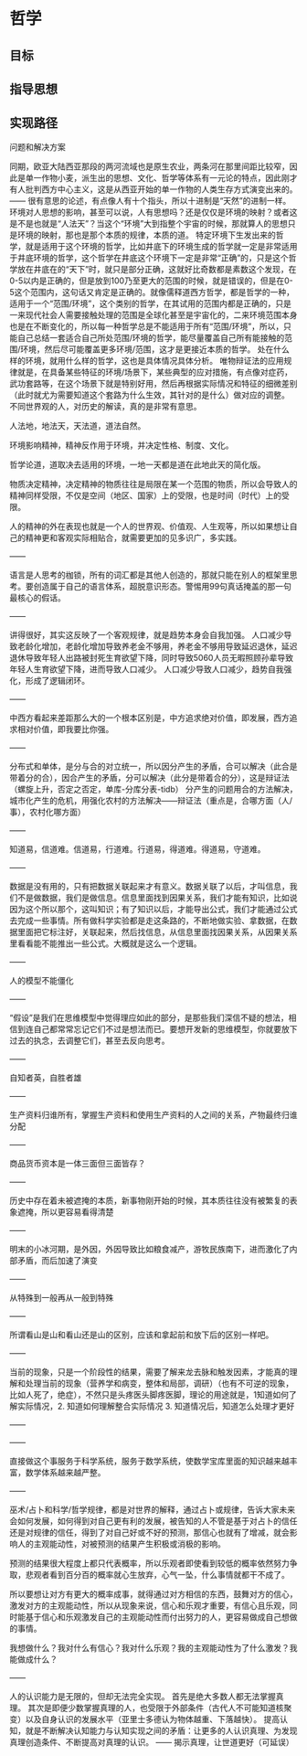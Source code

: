 # 哲学

## 目标



## 指导思想



## 实现路径

问题和解决方案





同期，欧亚大陆西亚那段的两河流域也是原生农业，两条河在那里间距比较窄，因此是单一作物小麦，派生出的思想、文化、哲学等体系有一元论的特点，因此刚才有人批判西方中心主义，这是从西亚开始的单一作物的人类生存方式演变出来的。
——
很有意思的论述，有点像人有十个指头，所以十进制是“天然”的进制一样。
环境对人思想的影响，甚至可以说，人有思想吗？还是仅仅是环境的映射？或者这是不是也就是“人法天”？当这个“环境”大到指整个宇宙的时候，那就算人的思想只是环境的映射，那也是那个本质的规律，本质的道。
特定环境下生发出来的哲学，就是适用于这个环境的哲学，比如井底下的环境生成的哲学就一定是非常适用于井底环境的哲学，这个哲学在井底这个环境下一定是非常“正确”的，只是这个哲学放在井底在的“天下”时，就只是部分正确，这就好比奇数都是素数这个发现，在0-5以内是正确的，但是放到100乃至更大的范围的时候，就是错误的，但是在0-5这个范围内，这句话又肯定是正确的。就像儒释道西方哲学，都是哲学的一种，适用于一个“范围/环境”，这个类别的哲学，在其试用的范围内都是正确的，只是一来现代社会人需要接触处理的范围是全球化甚至是宇宙化的，二来环境范围本身也是在不断变化的，所以每一种哲学总是不能适用于所有“范围/环境”，所以，只能自己总结一套适合自己所处范围/环境的哲学，能尽量覆盖自己所有能接触的范围/环境，然后尽可能覆盖更多环境/范围，这才是更接近本质的哲学。
处在什么样的环境，就用什么样的哲学，这也是具体情况具体分析。
唯物辩证法的应用规律就是，在具备某些特征的环境/场景下，某些典型的应对措施，有点像对症药，武功套路等，在这个场景下就是特别好用，然后再根据实际情况和特征的细微差别（此时就尤为需要知道这个套路为什么生效，其针对的是什么）做对应的调整。
不同世界观的人，对历史的解读，真的是非常有意思。



人法地，地法天，天法道，道法自然。

环境影响精神，精神反作用于环境，并决定性格、制度、文化。

哲学论道，道取决去适用的环境，一地一天都是道在此地此天的简化版。

物质决定精神，决定精神的物质往往是局限在某一个范围的物质，所以会导致人的精神同样受限，不仅是空间（地区、国家）上的受限，也是时间（时代）上的受限。

人的精神的外在表现也就是一个人的世界观、价值观、人生观等，所以如果想让自己的精神更和客观实际相贴合，就需要更加的见多识广，多实践。

——

语言是人思考的枷锁，所有的词汇都是其他人创造的，那就只能在别人的框架里思考。要创造属于自己的语言体系，超脱意识形态。警惕用99句真话掩盖的那一句最核心的假话。

——

讲得很好，其实这反映了一个客观规律，就是趋势本身会自我加强。
人口减少导致老龄化增加，老龄化增加导致养老金不够用，养老金不够用导致延迟退休，延迟退休导致年轻人出路被封死生育欲望下降，同时导致5060人员无暇照顾孙辈导致年轻人生育欲望下降，进而导致人口减少。
人口减少导致人口减少，趋势自我强化，形成了逻辑闭环。

——

中西方看起来差距那么大的一个根本区别是，中方追求绝对价值，即发展，西方追求相对价值，即我要比你强。

——

分布式和单体，是分与合的对立统一，所以因分产生的矛盾，合可以解决（此合是带着分的合），因合产生的矛盾，分可以解决（此分是带着合的分），这是辩证法（螺旋上升，否定之否定，单库-分库分表-tidb）
分产生的问题用合的方法解决，城市化产生的危机，用强化农村的方法解决——辩证法（重点是，合哪方面（人/事），农村化哪方面）

——

知道易，信道难。信道易，行道难。行道易，得道难。得道易，守道难。

——

数据是没有用的，只有把数据关联起来才有意义。数据关联了以后，才叫信息，我们不是做数据，我们是做信息。信息里面找到因果关系，我们才能有知识，比如说因为这个所以那个，这叫知识；有了知识以后，才能导出公式，我们才能通过公式去完成一些事情。所有做科学实验都是走这条路的，不断地做实验、拿数据，在数据里面把它标注好，关联起来，然后找信息，从信息里面找因果关系，从因果关系里看看能不能推出一些公式。大概就是这么一个逻辑。

——

人的模型不能僵化

——

“假设”是我们在思维模型中觉得理应如此的部分，是那些我们深信不疑的想法，相信到连自己都常常忘记它们不过是想法而已。要想开发新的思维模型，你就要放下过去的执念，去调整它们，甚至去反向思考。

——

自知者英，自胜者雄

——

生产资料归谁所有，掌握生产资料和使用生产资料的人之间的关系，产物最终归谁分配

——

商品货币资本是一体三面但三面皆存？

——

历史中存在着未被遮掩的本质，新事物刚开始的时候，其本质往往没有被繁复的表象遮掩，所以更容易看得清楚

——

明末的小冰河期，是外因，外因导致比如粮食减产，游牧民族南下，进而激化了内部矛盾，而后加速了演变

——

从特殊到一般再从一般到特殊

——

所谓看山是山和看山还是山的区别，应该和拿起前和放下后的区别一样吧。

——

当前的现象，只是一个阶段性的结果，需要了解来龙去脉和触发因素，才能真的理解和处理当前的现象（营养学和病变，整体和局部，调研）（也有不可逆的现象，比如人死了，绝症），不然只是头疼医头脚疼医脚，理论的用途就是，1知道如何了解实际情况，2. 知道如何理解整合实际情况 3. 知道情况后，知道怎么处理才更好

——



——

直接做这个事服务于科学系统，服务于数学系统，使数学宝库里面的知识越来越丰富，数学体系越来越严整。

——

巫术/占卜和科学/哲学规律，都是对世界的解释，通过占卜或规律，告诉大家未来会如何发展，如何得到对自己更有利的发展，被告知的人不管是基于对占卜的信任还是对规律的信任，得到了对自己好或不好的预测，那信心也就有了增减，就会影响人的主观能动性，对被预测的结果产生积极或消极的影响。

预测的结果很大程度上都只代表概率，所以乐观者即使看到较低的概率依然努力争取，悲观者看到百分百的概率就心生放弃，心气一坠，什么事情就都干不成了。

所以要想让对方有更大的概率成事，就得通过对方相信的东西，鼓舞对方的信心，激发对方的主观能动性，所以从现象来说，信心和乐观才重要，有信心且乐观，同时能基于信心和乐观激发自己的主观能动性而付出努力的人，更容易做成自己想做的事情。

我想做什么？我对什么有信心？我对什么乐观？我的主观能动性为了什么激发？我能做成什么？

——

人的认识能力是无限的，但却无法完全实现。
首先是绝大多数人都无法掌握真理。
其次是即便少数掌握真理的人，也受限于外部条件（古代人不可能知道核聚变）以及自身认识的发展水平（亚里士多德认为物体越重、下落越快）。
提高认知，就是不断解决认知能力与认知实现之间的矛盾：让更多的人认识真理、为发现真理创造条件、不断提高对真理的认识。
—— 揭示真理，让世道更好（可延误）























































